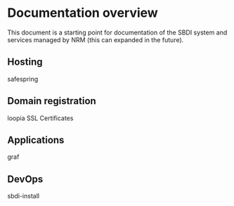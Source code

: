 # Documentation overview

This document is a starting point for documentation of the SBDI system and services managed by NRM (this can expanded in the future). 

## Hosting
safespring

## Domain registration
loopia
SSL Certificates

## Applications
graf

## DevOps
sbdi-install
